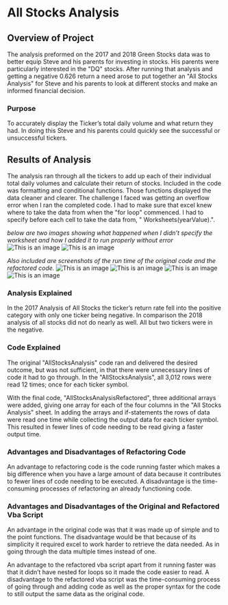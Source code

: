 # All Stocks Analysis

## Overview of Project
The analysis preformed on the 2017 and 2018 Green Stocks data was to better equip Steve and his parents for investing in stocks. His parents were particularly interested in the "DQ" stocks. After running that analysis and getting a negative 0.626 return a need arose to put together an "All Stocks Analysis" for Steve and his parents to look at different stocks and make an informed financial decision. 

### Purpose
To accurately display the Ticker’s total daily volume and what return they had. In doing this Steve and his parents could quickly see the successful or unsuccessful tickers. 

## Results of Analysis
The analysis ran through all the tickers to add up each of their individual total daily volumes and calculate their return of stocks. Included in the code was formatting and conditional functions. Those functions displayed the data cleaner and clearer.  The challenge I faced was getting an overflow error when I ran the completed code. I had to make sure that excel knew where to take the data from when the "for loop" commenced. I had to specify before each cell to take the data from, " Worksheets(yearValue).".

*below are two images showing what happened when I didn’t specify the worksheet and how I added it to run properly without error*
![This is an image](https://github.com/lilydarby8/Stock-analysis/issues/1#issuecomment-1161996477)
![This is an image](https://github.com/lilydarby8/Stock-analysis/issues/1#issuecomment-1161996615)


 *Also included are screenshots of the run time of the original code and the refactored code.*
 ![This is an image](https://github.com/lilydarby8/Stock-analysis/issues/1#issuecomment-1161995402)
 ![This is an image](https://github.com/lilydarby8/Stock-analysis/issues/1#issuecomment-1161996010)
 ![This is an image](https://github.com/lilydarby8/Stock-analysis/issues/1#issuecomment-1161995656)
 ![This is an image](https://github.com/lilydarby8/Stock-analysis/issues/1#issuecomment-1161996141)


### Analysis Explained 
In the 2017 Analysis of All Stocks the ticker’s return rate fell into the positive category with only one ticker being negative. In comparison the 2018 analysis of all stocks did not do nearly as well. All but two tickers were in the negative.  

### Code Explained
   The original "AllStocksAnalysis" code ran and delivered the desired outcome, but was not sufficient, in that there were unnecessary lines of code it had to go through. In the "AllStocksAnalysis", all 3,012 rows were read 12 times; once for each ticker symbol. 

With the final code, "AllStocksAnalysisRefactored", three additional arrays were added, giving one array for each of the four columns in the "All Stocks Analysis" sheet. In adding the arrays and if-statements the rows of data were read one time while collecting the output data for each ticker symbol. This resulted in fewer lines of code needing to be read giving a faster output time.
### Advantages and Disadvantages of Refactoring Code 
An advantage to refactoring code is the code running faster which makes a big difference when you have a large amount of data because it contributes to fewer lines of code needing to be executed.
A disadvantage is the time-consuming processes of refactoring an already functioning code.
### Advantages and Disadvantages of the Original and Refactored Vba Script 
An advantage in the original code was that it was made up of simple and to the point functions. The disadvantage would be that because of its simplicity it required excel to work harder to retrieve the data needed. As in going through the data multiple times instead of one. 

An advantage to the refactored vba script apart from it running faster was that it didn’t have nested for loops so it made the code easier to read. A disadvantage to the refactored vba script was the time-consuming process of going through and adding code as well as the proper syntax for the code to still output the same data as the original code. 
